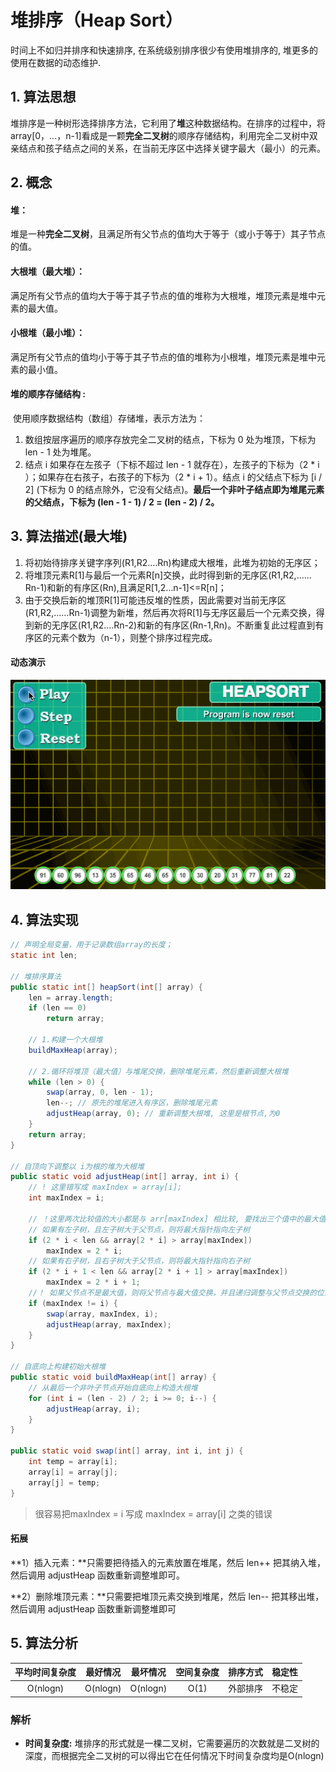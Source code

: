 # 堆排序（Heap Sort）

时间上不如归并排序和快速排序, 在系统级别排序很少有使用堆排序的, 堆更多的使用在数据的动态维护. 

## 1. 算法思想

堆排序是一种树形选择排序方法，它利用了**堆**这种数据结构。在排序的过程中，将array[0，...，n-1]看成是一颗**完全二叉树**的顺序存储结构，利用完全二叉树中双亲结点和孩子结点之间的关系，在当前无序区中选择关键字最大（最小）的元素。

## 2. 概念

#### **堆：**

​	堆是一种**完全二叉树**，且满足所有父节点的值均大于等于（或小于等于）其子节点的值。

#### **大根堆（最大堆）：**

​	满足所有父节点的值均大于等于其子节点的值的堆称为大根堆，堆顶元素是堆中元素的最大值。

#### **小根堆（最小堆）：**

​	满足所有父节点的值均小于等于其子节点的值的堆称为小根堆，堆顶元素是堆中元素的最小值。

#### **堆的顺序存储结构** : 

​	使用顺序数据结构（数组）存储堆，表示方法为：

1. 数组按层序遍历的顺序存放完全二叉树的结点，下标为 0 处为堆顶，下标为 len - 1 处为堆尾。
2. 结点 i 如果存在左孩子（下标不超过 len - 1 就存在），左孩子的下标为（2 * i ）；如果存在右孩子，右孩子的下标为（2 * i + 1）。结点 i 的父结点下标为 [i  / 2] (下标为 0 的结点除外，它没有父结点)。**最后一个非叶子结点即为堆尾元素的父结点，下标为 (len - 1 - 1) / 2 = (len - 2) / 2。**

## 3. 算法描述(最大堆)

1. 将初始待排序关键字序列(R1,R2….Rn)构建成大根堆，此堆为初始的无序区；
2. 将堆顶元素R[1]与最后一个元素R[n]交换，此时得到新的无序区(R1,R2,……Rn-1)和新的有序区(Rn),且满足R[1,2…n-1]<=R[n]；
3. 由于交换后新的堆顶R[1]可能违反堆的性质，因此需要对当前无序区(R1,R2,……Rn-1)调整为新堆，然后再次将R[1]与无序区最后一个元素交换，得到新的无序区(R1,R2….Rn-2)和新的有序区(Rn-1,Rn)。不断重复此过程直到有序区的元素个数为（n-1），则整个排序过程完成。

#### 动态演示

![堆排序](.\图片\堆排序.gif)

## 4. 算法实现

```java
// 声明全局变量，用于记录数组array的长度；
static int len;

// 堆排序算法
public static int[] heapSort(int[] array) {
    len = array.length;
    if (len == 0)
        return array;
    
    // 1.构建一个大根堆
    buildMaxHeap(array);
    
    // 2.循环将堆顶（最大值）与堆尾交换，删除堆尾元素，然后重新调整大根堆
    while (len > 0) {
        swap(array, 0, len - 1);
        len--; // 原先的堆尾进入有序区，删除堆尾元素
        adjustHeap(array, 0); // 重新调整大根堆, 这里是根节点,为0
    }
    return array;
}

// 自顶向下调整以 i为根的堆为大根堆
public static void adjustHeap(int[] array, int i) {
    // ! 这里错写成 maxIndex = array[i];
    int maxIndex = i;
    
    // ！这里两次比较值的大小都是与 arr[maxIndex] 相比较, 要找出三个值中的最大值
    // 如果有左子树，且左子树大于父节点，则将最大指针指向左子树
    if (2 * i < len && array[2 * i] > array[maxIndex])
        maxIndex = 2 * i;
    // 如果有右子树，且右子树大于父节点，则将最大指针指向右子树
    if (2 * i + 1 < len && array[2 * i + 1] > array[maxIndex])
        maxIndex = 2 * i + 1;
    //！ 如果父节点不是最大值，则将父节点与最大值交换，并且递归调整与父节点交换的位置。
    if (maxIndex != i) {
        swap(array, maxIndex, i);
        adjustHeap(array, maxIndex);
    }
}

// 自底向上构建初始大根堆
public static void buildMaxHeap(int[] array) {
    // 从最后一个非叶子节点开始自底向上构造大根堆
    for (int i = (len - 2) / 2; i >= 0; i--) {
        adjustHeap(array, i);
    }
}

public static void swap(int[] array, int i, int j) {
    int temp = array[i];
    array[i] = array[j];
    array[j] = temp;
}
```

> 很容易把maxIndex = i 写成 maxIndex = array[i] 之类的错误

#### 拓展

 **1）插入元素：**只需要把待插入的元素放置在堆尾，然后 len++ 把其纳入堆，然后调用 adjustHeap 函数重新调整堆即可。

 **2）删除堆顶元素：**只需要把堆顶元素交换到堆尾，然后 len-- 把其移出堆，然后调用 adjustHeap 函数重新调整堆即可

## 5. 算法分析

| 平均时间复杂度 | 最好情况 | 最坏情况 | 空间复杂度 | 排序方式 | 稳定性 |
| :------------: | :------: | :------: | :--------: | :------: | :----: |
|    O(nlogn)    | O(nlogn) | O(nlogn) |    O(1)    | 外部排序 | 不稳定 |

### 解析 

- **时间复杂度:** 堆排序的形式就是一棵二叉树，它需要遍历的次数就是二叉树的深度，而根据完全二叉树的可以得出它在任何情况下时间复杂度均是O(nlogn)